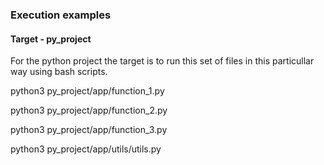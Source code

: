 ### Execution examples

#### Target - py_project

For the python project the target is to run this set of files in this particullar way
using bash scripts.

python3 py_project/app/function_1.py

python3 py_project/app/function_2.py

python3 py_project/app/function_3.py

python3 py_project/app/utils/utils.py
